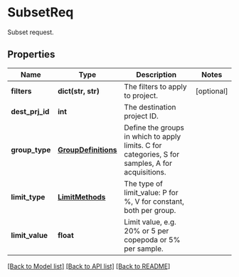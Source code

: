 # SubsetReq

Subset request. 
## Properties
Name | Type | Description | Notes
------------ | ------------- | ------------- | -------------
**filters** | **dict(str, str)** | The filters to apply to project. | [optional] 
**dest_prj_id** | **int** | The destination project ID. | 
**group_type** | [**GroupDefinitions**](GroupDefinitions.md) | Define the groups in which to apply limits. C for categories, S for samples, A for acquisitions. | 
**limit_type** | [**LimitMethods**](LimitMethods.md) | The type of limit_value: P for %, V for constant, both per group. | 
**limit_value** | **float** | Limit value, e.g. 20% or 5 per copepoda or 5% per sample. | 

[[Back to Model list]](../README.md#documentation-for-models) [[Back to API list]](../README.md#documentation-for-api-endpoints) [[Back to README]](../README.md)



